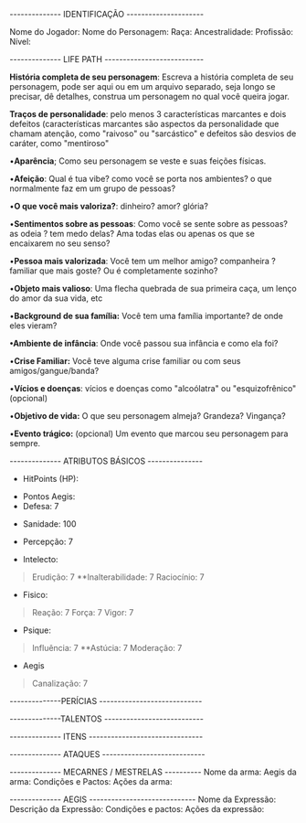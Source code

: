 
-------------- IDENTIFICAÇÃO ---------------------

Nome do Jogador: 
Nome do Personagem:
Raça:
Ancestralidade: 
Profissão:
Nível: 

-------------- LIFE PATH ---------------------------

**História completa de seu personagem**: Escreva a história completa de seu personagem, pode ser aqui ou em um arquivo separado, seja longo se precisar, dê detalhes, construa um personagem no qual você queira jogar.

**Traços de personalidade**: pelo menos 3 características marcantes e dois defeitos (características marcantes são aspectos da personalidade que chamam atenção, como "raivoso" ou "sarcástico" e defeitos são desvios de caráter, como "mentiroso"

•**Aparência**; Como seu personagem se veste e suas feições físicas.

•**Afeição**: Qual é tua vibe? como você se porta nos ambientes? o que normalmente faz em um grupo de pessoas?

•**O que você mais valoriza?**: dinheiro? amor? glória?

•**Sentimentos sobre as pessoas**: Como você se sente sobre as pessoas? as odeia ? tem medo delas? Ama todas elas ou apenas os que se encaixarem no seu senso?

•**Pessoa mais valorizada**: Você tem um melhor amigo? companheira ? familiar que mais goste? Ou é completamente sozinho?

•**Objeto mais valioso**: Uma flecha quebrada de sua primeira caça, um lenço do amor da sua vida, etc

•**Background de sua família:** Você tem uma família importante? de onde eles vieram? 

**•Ambiente de infância**: Onde você passou sua infância e como ela foi?

•**Crise Familiar:** Você teve alguma crise familiar ou com seus amigos/gangue/banda? 

•**Vícios e doenças**:  vícios e doenças como "alcoólatra" ou "esquizofrênico" (opcional)

•**Objetivo de vida:** O que seu personagem almeja? Grandeza? Vingança?

•**Evento trágico:** (opcional) Um evento que marcou seu personagem para sempre.



-------------- ATRIBUTOS BÁSICOS ---------------

* HitPoints (HP):
- Pontos Aegis:
- Defesa: 7 
* Sanidade: 100
* Percepção: 7 

* Intelecto:
> Erudição: 7
> **Inalterabilidade:  7
> Raciocínio: 7

* Fisico:
>Reação: 7
>Força: 7
>Vigor: 7

* Psique:
>Influência: 7 
>**Astúcia: 7 
>Moderação: 7 

- Aegis
>Canalização: 7

--------------PERÍCIAS ----------------------------

--------------TALENTOS ---------------------------

-------------- ITENS -------------------------------

-------------- ATAQUES ----------------------------

-------------- MECARNES / MESTRELAS ----------
Nome da arma:
Aegis da arma:
Condições e Pactos:
Ações da arma:


-------------- AEGIS -----------------------------
Nome da Expressão:
Descrição da Expressão:
Condições e pactos:
Ações da expressão:

